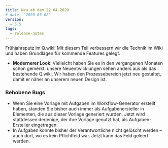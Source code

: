 ```yaml
---
title: Neu ab dem 22.04.2020
# date: '2020-03-02'
version:
  - 5.5
tags:
  - release-notes
---
```


Frühjahrsputz im Q.wiki! Mit diesem Teil verbessern wir die Technik im Wiki und haben Grundlagen für kommende Features gelegt.

- **Modernerer Look**: Vielleicht haben Sie es in den vergangenen Monaten schon gemerkt: unsere Neuentwicklungen sehen anders aus als das bestehende Q.wiki. Wir haben den Prozessebereich jetzt neu gestaltet, damit er näher an unserem neuen Design ist.

### Behobene Bugs

- Wenn Sie eine Vorlage mit Aufgaben im Workflow-Generator erstellt haben, standen Sie bisher auch immer als Aufgabenersteller in Elementen, die aus dieser Vorlage generiert wurden. Jetzt wird stattdessen derjenige, der ihre Vorlage genutzt hat, als Aufgaben-Ersteller eingetragen.
- In Aufgaben konnte bisher der Verantwortliche nicht gelöscht werden – auch dort, wo es kein Pflichtfeld war. Jetzt kann das Feld geleert werden.
